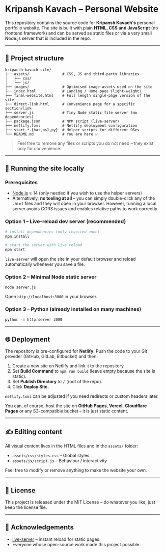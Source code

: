 # Kripansh Kavach – Personal Website

This repository contains the source code for **Kripansh Kavach's** personal portfolio website.  The site is built with plain **HTML, CSS and JavaScript** (no frontend framework) and can be served as static files or via a very small Node.js server that is included in the repo.

---

## 📂 Project structure

```
kripansh-kavach-site/
├── assets/               # CSS, JS and third-party libraries
│   ├── css/
│   └── js/
├── images/               # Optimised image assets used on the site
├── index.html            # Landing / Home page (light-weight)
├── final-website.html    # Full length single-page version of the site
├── direct-link.html      # Convenience page for a specific section/link
├── server.js             # Tiny Node static file server (no dependencies)
├── package.json          # NPM script (live-server)
├── netlify.toml          # Netlify deployment configuration
├── start-*.{bat,ps1,py}  # Helper scripts for different OSes
└── README.md             # You are here ✅
```

> Feel free to remove any files or scripts you do not need – they exist only for convenience.

---

## 🚀 Running the site locally

### Prerequisites

* [Node.js](https://nodejs.org) ≥ 14 (only needed if you wish to use the helper servers)
* Alternatively, **no tooling at all** – you can simply double-click any of the `.html` files and they will open in your browser.  However, running a local server avoids CORS issues and enables relative paths to work correctly.

### Option 1 – Live-reload dev server (recommended)

```bash
# install dependencies (only required once)
npm install

# start the server with live reload
npm start
```

`live-server` will open the site in your default browser and reload automatically whenever you save a file.

### Option 2 – Minimal Node static server

```bash
node server.js
```

Open `http://localhost:3000` in your browser.

### Option 3 – Python (already installed on many machines)

```bash
python -m http.server 3000
```

---

## 🌐 Deployment

The repository is pre-configured for **Netlify**.  Push the code to your Git provider (GitHub, GitLab, Bitbucket) and then:

1. Create a new site on Netlify and link it to the repository.
2. Set **Build Command** to `npm run build` (leave empty because the site is static).
3. Set **Publish Directory** to `/` (root of the repo).
4. Click **Deploy Site**.

`netlify.toml` can be adjusted if you need redirects or custom headers later.

You can, of course, host the site on **GitHub Pages**, **Vercel**, **Cloudflare Pages** or any S3-compatible bucket – it is just static content.

---

## ✍️ Editing content

All visual content lives in the HTML files and in the `assets/` folder:

* `assets/css/styles.css` – Global styles
* `assets/js/script.js`  – Behaviour / interactivity

Feel free to modify or remove anything to make the website your own.

---

## 🛂 License

This project is released under the MIT License – do whatever you like, just keep the license file.

---

## 🙌 Acknowledgements

* [live-server](https://github.com/tapio/live-server) – instant reload for static pages.
* Everyone whose open-source work made this project possible.
